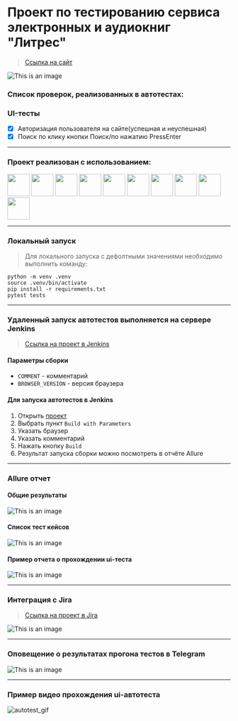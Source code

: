 <h1> Проект по тестированию сервиса электронных и аудиокниг "Литрес"</h1>

> <a target="_blank" href="https://www.litres.ru">Ссылка на сайт</a>

![This is an image](design/image/litres_page.png)

<h3> Список проверок, реализованных в автотестах:</h3>

### UI-тесты
- [x] Авторизация пользователя на сайте(успешная и неуспешная)
- [x] Поиск по клику кнопки Поиск/по нажатию PressEnter

----
### Проект реализован с использованием:
<img src="design/icons/python-original.svg" width="50"> <img src="design/icons/pytest.png" width="50"> <img src="design/icons/intellij_pycharm.png" width="50"> <img src="design/icons/selene.png" width="50"> <img src="design/icons/selenoid.png" width="50"> <img src="design/icons/jenkins.png" width="50"> <img src="design/icons/allure_report.png" width="50"> <img src="design/icons/allure_testops.png" width="50"> <img src="design/icons/tg.png" width="50"> <img src="design/icons/jira.png" width="50">

----
### Локальный запуск
> Для локального запуска с дефолтными значениями необходимо выполнить команду:
```
python -m venv .venv
source .venv/bin/activate
pip install -r requirements.txt
pytest tests
```

----
### Удаленный запуск автотестов выполняется на сервере Jenkins
> <a target="_blank" href="https://jenkins.autotests.cloud/job/LitresTrainingAutotests/">Ссылка на проект в Jenkins</a>

#### Параметры сборки

* `COMMENT` - комментарий
* `BROWSER_VERSION` - версия браузера


#### Для запуска автотестов в Jenkins

1. Открыть <a target="_blank" href="https://jenkins.autotests.cloud/job/LitresTrainingAutotests/">проект</a>
2. Выбрать пункт `Build with Parameters`
3. Указать браузер
4. Указать комментарий
5. Нажать кнопку `Build`
6. Результат запуска сборки можно посмотреть в отчёте Allure

----
### Allure отчет


#### Общие результаты
![This is an image](design/image/allure_report_overview.png)
#### Список тест кейсов
![This is an image](design/image/allure_report1.png)
#### Пример отчета о прохождении ui-теста
![This is an image](design/image/example_test_ui_allure.png)

----

### Интеграция с Jira
> <a target="_blank" href="https://jira.autotests.cloud/browse/HOMEWORK-1420">Ссылка на проект в Jira</a>

![This is an image](design/image/jira1.png)

----
### Оповещение о результатах прогона тестов в Telegram
![This is an image](design/image/tg_notification.jpeg)

----
### Пример видео прохождения ui-автотеста
![autotest_gif](design/image/autotest.gif)

